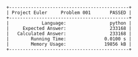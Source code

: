     +--------------------------------------------+
    | Project Euler     Problem 001       PASSED |
    +--------------------------------------------+
    |            Language:                python |
    |     Expected Answer:                233168 |
    |   Calculated Answer:                233168 |
    |        Running Time:              0.0100 s |
    |        Memory Usage:              19856 kB |
    +--------------------------------------------+
